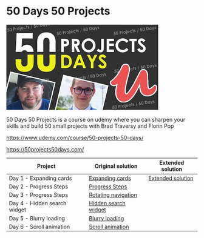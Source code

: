 # 50 Days 50 Projects

![logo](logo.jpeg)

50 Days 50 Projects is a course on udemy where you can sharpen your skills and build 50 small projects with
Brad Traversy and Florin Pop

https://www.udemy.com/course/50-projects-50-days/

https://50projects50days.com/

| Project                      | Original solution                                                                                                              | Extended solution                                                                                                              |
| ---------------------------- | ------------------------------------------------------------------------------------------------------------------------------ | ------------------------------------------------------------------------------------------------------------------------------ |
| Day 1 - Expanding cards      | [Expanding cards](https://nifty-bassi-f7e468.netlify.app/50%20projects%2050%20days/day%201%20-%20exanding%20cards/)            | [Extended solution](https://nifty-bassi-f7e468.netlify.app/50%20projects%2050%20days/day%201%20-%20exanding%20cards/extended/) |
| Day 2 - Progress Steps       | [Progress Steps](https://nifty-bassi-f7e468.netlify.app/50%20projects%2050%20days/day%202%20-%20progress%20steps/)             |
| Day 3 - Progress Steps       | [Rotating navigation](https://nifty-bassi-f7e468.netlify.app/50%20projects%2050%20days/day%202%20-%20rotating%20navigation/)   |
| Day 4 - Hidden search widget | [Hidden search widget](https://nifty-bassi-f7e468.netlify.app/50%20projects%2050%20days/day%202%20-%hidden%20search%20widget/) |
| Day 5 - Blurry loading       | [Blurry loading](https://nifty-bassi-f7e468.netlify.app/50%20projects%2050%20days/day%202%20-%blurry%20loading/)               |
| Day 6 - Scroll animation     | [Scroll animation](https://nifty-bassi-f7e468.netlify.app/50%20projects%2050%20days/day%202%20-%scroll%20animation/)           |
